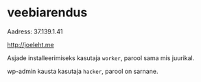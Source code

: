 # veebiarendus

Aadress: 37.139.1.41

http://joeleht.me

Asjade installeerimiseks kasutaja `worker`, parool sama mis juurikal.

wp-admin kausta kasutaja `hacker`, parool on sarnane.
